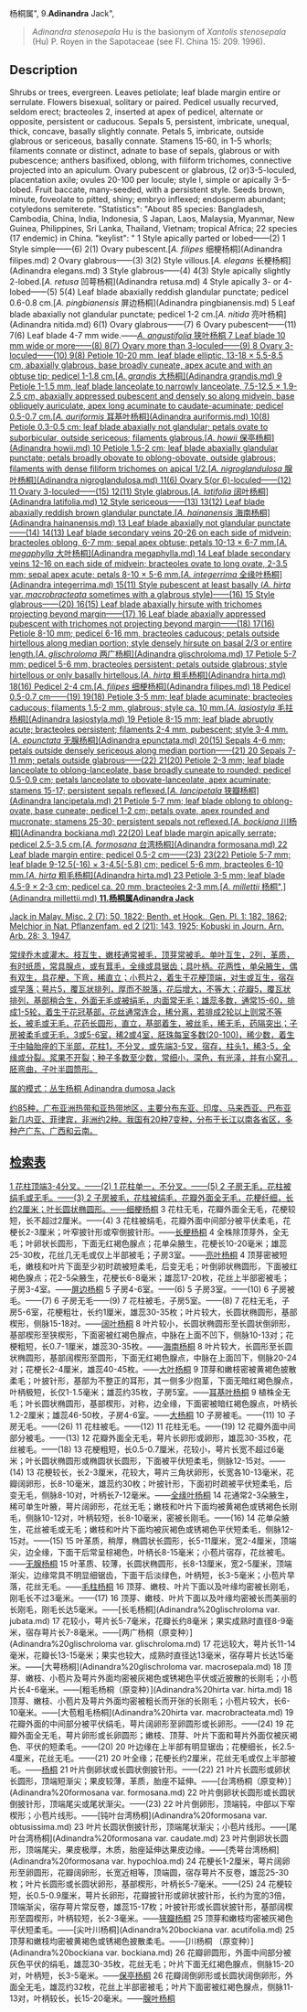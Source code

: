 杨桐属",
9.**Adinandra** Jack",

> *Adinandra stenosepala* Hu is the basionym of *Xantolis stenosepala* (Hu) P. Royen in the Sapotaceae (see Fl. China 15: 209. 1996).

## Description
Shrubs or trees, evergreen. Leaves petiolate; leaf blade margin entire or serrulate. Flowers bisexual, solitary or paired. Pedicel usually recurved, seldom erect; bracteoles 2, inserted at apex of pedicel, alternate or opposite, persistent or caducous. Sepals 5, persistent, imbricate, unequal, thick, concave, basally slightly connate. Petals 5, imbricate, outside glabrous or sericeous, basally connate. Stamens 15-60, in 1-5 whorls; filaments connate or distinct, adnate to base of sepals, glabrous or with pubescence; anthers basifixed, oblong, with filiform trichomes, connective projected into an apiculum. Ovary pubescent or glabrous, (2 or)3-5-loculed, placentation axile; ovules 20-100 per locule; style l, simple or apically 3-5-lobed. Fruit baccate, many-seeded, with a persistent style. Seeds brown, minute, foveolate to pitted, shiny; embryo inflexed; endosperm abundant; cotyledons semiterete.
  "Statistics": "About 85 species: Bangladesh, Cambodia, China, India, Indonesia, S Japan, Laos, Malaysia, Myanmar, New Guinea, Philippines, Sri Lanka, Thailand, Vietnam; tropical Africa; 22 species (17 endemic) in China.
  "keylist": "
1 Style apically parted or lobed——(2)
1 Style simple——(6)
2(1) Ovary pubescent.[*A. filipes* 细梗杨桐](Adinandra filipes.md)
2 Ovary glabrous——(3)
3(2) Style villous.[*A. elegans* 长梗杨桐](Adinandra elegans.md)
3 Style glabrous——(4)
4(3) Style apically slightly 2-lobed.[*A. retusa* 凹萼杨桐](Adinandra retusa.md)
4 Style apically 3- or 4-lobed——(5)
5(4) Leaf blade abaxially reddish glandular punctate; pedicel 0.6-0.8 cm.[*A. pingbianensis* 屏边杨桐](Adinandra pingbianensis.md)
5 Leaf blade abaxially not glandular punctate; pedicel 1-2 cm.[*A. nitida* 亮叶杨桐](Adinandra nitida.md)
6(1) Ovary glabrous——(7)
6 Ovary pubescent——(11)
7(6) Leaf blade 4-7 mm wide.——<a href='/info/Adinandra angustifolia?t=foc'>*A. angustifolia* 狭叶杨桐
7 Leaf blade 10 mm wide or more——(8)
8(7) Ovary more than 3-loculed——(9)
8 Ovary 3-loculed——(10)
9(8) Petiole 10-20 mm, leaf blade elliptic, 13-18 × 5.5-8.5 cm, abaxially glabrous, base broadly cuneate, apex acute and with an obtuse tip; pedicel 1-1.8 cm.[*A. grandis* 大杨桐](Adinandra grandis.md)
9 Petiole 1-1.5 mm, leaf blade lanceolate to narrowly lanceolate, 7.5-12.5 × 1.9-2.5 cm, abaxially appressed pubescent and densely so along midvein, base obliquely auriculate, apex long acuminate to caudate-acuminate; pedicel 0.5-0.7 cm.[*A. auriformis* 耳基叶杨桐](Adinandra auriformis.md)
10(8) Petiole 0.3-0.5 cm; leaf blade abaxially not glandular; petals ovate to suborbicular, outside sericeous; filaments glabrous.[*A. howii* 保亭杨桐](Adinandra howii.md)
10 Petiole 1.5-2 cm; leaf blade abaxially glandular punctate; petals broadly obovate to oblong-obovate, outside glabrous; filaments with dense filiform trichomes on apical 1/2.[*A. nigroglandulosa* 腺叶杨桐](Adinandra nigroglandulosa.md)
11(6) Ovary 5(or 6)-loculed——(12)
11 Ovary 3-loculed——(15)
12(11) Style glabrous.[*A. latifolia* 阔叶杨桐](Adinandra latifolia.md)
12 Style sericeous——(13)
13(12) Leaf blade abaxially reddish brown glandular punctate.[*A. hainanensis* 海南杨桐](Adinandra hainanensis.md)
13 Leaf blade abaxially not glandular punctate——(14)
14(13) Leaf blade secondary veins 20-26 on each side of midvein; bracteoles oblong, 6-7 mm; sepal apex obtuse; petals 10-13 × 6-7 mm.[*A. megaphylla* 大叶杨桐](Adinandra megaphylla.md)
14 Leaf blade secondary veins 12-16 on each side of midvein; bracteoles ovate to long ovate, 2-3.5 mm; sepal apex acute; petals 8-10 × 5-6 mm.[*A. integerrima* 全缘叶杨桐](Adinandra integerrima.md)
15(11) Style pubescent at least basally (*A. hirta* var. *macrobracteata* sometimes with a glabrous style)——(16)
15 Style glabrous——(20)
16(15) Leaf blade abaxially hirsute with trichomes projecting beyond margin——(17)
16 Leaf blade abaxially appressed pubescent with trichomes not projecting beyond margin——(18)
17(16) Petiole 8-10 mm; pedicel 6-16 mm, bracteoles caducous; petals outside hirtellous along median portion; style densely hirsute on basal 2/3 or entire length.[*A. glischroloma* 两广杨桐](Adinandra glischroloma.md)
17 Petiole 5-7 mm; pedicel 5-6 mm, bracteoles persistent; petals outside glabrous; style hirtellous or only basally hirtellous.[*A. hirta* 粗毛杨桐](Adinandra hirta.md)
18(16) Pedicel 2-4 cm.[*A. filipes* 细梗杨桐](Adinandra filipes.md)
18 Pedicel 0.5-0.7 cm——(19)
19(18) Petiole 3-5 mm; leaf blade acuminate; bracteoles caducous; filaments 1.5-2 mm, glabrous; style ca. 10 mm.[*A. lasiostyla* 毛拄杨桐](Adinandra lasiostyla.md)
19 Petiole 8-15 mm; leaf blade abruptly acute; bracteoles persistent; filaments 2-4 mm, pubescent; style 3-4 mm.[*A. epunctata* 无腺杨桐](Adinandra epunctata.md)
20(15) Sepals 4-6 mm; petals outside densely sericeous along median portion——(21)
20 Sepals 7-11 mm; petals outside glabrous——(22)
21(20) Petiole 2-3 mm; leaf blade lanceolate to oblong-lanceolate, base broadly cuneate to rounded; pedicel 0.5-0.9 cm; petals lanceolate to obovate-lanceolate, apex acuminate; stamens 15-17; persistent sepals reflexed.[*A. lancipetala* 狭瓣杨桐](Adinandra lancipetala.md)
21 Petiole 5-7 mm; leaf blade oblong to oblong-ovate, base cuneate; pedicel 1-2 cm; petals ovate, apex rounded and mucronate; stamens 25-30; persistent sepals not reflexed.[*A. bockiana* 川杨桐](Adinandra bockiana.md)
22(20) Leaf blade margin apically serrate; pedicel 2.5-3.5 cm.[*A. formosana* 台湾杨桐](Adinandra formosana.md)
22 Leaf blade margin entire; pedicel 0.5-2 cm——(23)
23(22) Petiole 5-7 mm; leaf blade 9-12.5(-16) × 3-4.5(-5.8) cm; pedicel 5-6 mm, bracteoles 6-10 mm.[*A. hirta* 粗毛杨桐](Adinandra hirta.md)
23 Petiole 3-5 mm; leaf blade 4.5-9 × 2-3 cm; pedicel ca. 20 mm, bracteoles 2-3 mm.[*A. millettii* 杨桐",](Adinandra millettii.md)
**11.杨桐属Adinandra Jack**

Jack in Malay. Misc. 2 (7): 50, 1822; Benth. et Hook., Gen. Pl. 1: 182, 1862; Melchior in Nat. Pflanzenfam. ed 2 (21): 143, 1925; Kobuski in Journ. Arn. Arb. 28: 3, 1947.

常绿乔木或灌木。枝互生，嫩枝通常被毛，顶芽常被毛。单叶互生，2列，革质，有时纸质，常具腺点，或有茸毛，全缘或具锯齿；具叶柄。花两性，单朵腋生，偶有双生，具花梗，下弯，稀直立；小苞片2，着生于花梗顶端，对生或互生，宿存或早落；萼片5，覆瓦状排列，厚而不脱落，花后增大，不等大；花瓣5，覆瓦状排列，基部稍合生，外面无毛或被绢毛，内面常无毛；雄蕊多数，通常15-60，排成1-5轮，着生于花冠基部，花丝通常连合，稀分离，若排成2轮以上则常不等长，被毛或无毛，花药长圆形，直立，基部着生，被丝毛，稀无毛，药隔突出；子房被柔毛或无毛，3或5-6室，稀2或4室，胚珠每室多数(20-100)，稀少数，着生于中轴胎座的下半部，花柱1，不分叉，或先端3-5叉，宿存，柱头1，稀3-5，全缘或分裂。浆果不开裂；种子多数至少数，常细小，深色，有光泽，并有小窝孔，胚弯曲，子叶半圆筒形。

属的模式：丛生杨桐 Adinandra dumosa Jack

约85种，广布亚洲热带和亚热带地区，主要分布东亚、印度、马来西亚、巴布亚新几内亚、菲律宾，非洲约2种。我国有20种7变种，分布于长江以南各省区，多种产广东、广西和云南。

## 检索表

1 花柱顶端3-4分叉。——(2)
1 花柱单一，不分叉。——(5)
2 子房无毛，花柱被绢毛或无毛。——(3)
2 子房被毛，花柱被绢毛，花瓣外面全无毛，花梗纤细，长约2厘米；叶长圆状椭圆形。——[细梗杨桐](Adinandra%20filipes.md)
3 花柱无毛，花瓣外面全无毛，花梗较短，长不超过2厘米。——(4)
3 花柱被绢毛，花瓣外面中间部分被平伏柔毛，花梗长2-3厘米；叶窄披针形或窄倒披针形。——[长梗杨桐](Adinandra%20elegans.md)
4 全株除顶芽外，全无毛；叶卵状长圆形，下面无红褐色腺点；花单朵腋生，花梗长10-20毫米；雄蕊25-30枚，花丝几无毛或仅上半部被毛；子房3室。——[亮叶杨桐](Adinandra%20nitida.md)
4 顶芽密被短毛，嫩枝和叶片下面至少初时疏被短柔毛，后变无毛；叶倒卵状椭圆形，下面被红褐色腺点；花2-5朵腋生，花梗长6-8毫米；雄蕊17-20枚，花丝上半部密被毛；子房3-4室。——[屏边杨桐](Adinandra%20pingbianensis.md)
5 子房4-6室。——(6)
5 子房3室。——(10)
6 子房被毛。——(7)
6 子房无毛——(9)
7 花柱被毛，子房5室。——(8)
7 花柱无毛，子房5-6室，花梗粗壮，长约1厘米，雄蕊30-35枚；叶片较大，长圆状椭圆形，基部楔形，侧脉15-18对。——[阔叶杨桐](Adinandra%20latifolia.md)
8 叶片较小，长圆状椭圆形至长圆状倒卵形，基部楔形至狭楔形，下面密被红褐色腺点，中脉在上面不凹下，侧脉10-13对；花梗粗短，长0.7-1厘米，雄蕊30-35枚。——[海南杨桐](Adinandra%20hainanensis.md)
8 叶片较大，长圆形至长圆状椭圆形，基部阔楔形至圆形，下面无红褐色腺点，中脉在上面凹下，侧脉20-24对；花梗长2-4厘米，雄蕊40-45枚。——[大叶杨桐](Adinandra%20megaphylla.md)
9 顶芽和嫩枝密被黄褐色披散柔毛；叶披针形，基部为不整正的耳形，其一侧多少抱茎，下面无暗红褐色腺点，叶柄极短，长仅1-1.5毫米；雄蕊约35枚，子房5室。——[耳基叶杨桐](Adinandra%20auriformis.md)
9 植株全无毛；叶长圆状椭圆形，基部楔形，对称，边全缘，下面密被暗红褐色腺点，叶柄长1.2-2厘米；雄蕊46-50枚，子房4-6室。——[大杨桐](Adinandra%20grandis.md)
10 子房被毛。——(11)
10 子房无毛。——(26)
11 花柱被毛。——(12)
11 花柱无毛。——(19)
12 花瓣外面中间部分被毛。——(13)
12 花瓣外面全无毛，萼片长卵形或卵形，雄蕊30-35枚，花丝被毛。——(18)
13 花梗粗短，长0.5-0.7厘米，花较小，萼片长宽不超过6毫米；叶长圆状椭圆形或椭圆状长圆形，下面被平伏短柔毛，侧脉12-15对。——(14)
13 花梗较长，长2-3厘米，花较大，萼片三角状卵形，长宽各10-13毫米，花瓣阔卵形，长8-10毫米，雄蕊约30枚；叶披针形，下面初时疏被平伏短柔毛，后变无毛，侧脉8-10对，叶柄长7-12毫米。——[全缘叶杨桐](Adinandra%20integerrima.md)
14 花通常2-3朵腋生，稀可单生叶腋，萼片阔卵形，花丝无毛；嫩枝和叶片下面均被黄褐色或锈褐色长刚毛，侧脉10-12对，叶柄较短，长8-10毫米，密被长刚毛。——(16)
14 花单朵腋生，花丝被毛或无毛；嫩枝和叶片下面均被灰褐色或锈褐色平伏短柔毛，侧脉12-15对。——(15)
15 叶革质，稍厚，椭圆状长圆形，长5-11厘米，宽2-4厘米，顶端尖，边全缘，下面干后常呈棕褐色，叶柄长8-15毫米；小苞片宿存，花丝被毛。——[无腺杨桐](Adinandra%20epunctata.md)
15 叶革质、较薄，长圆状椭圆形，长8-13厘米，宽2-5厘米，顶端渐尖，边缘常具不明显细锯齿，下面干后淡绿色，叶柄短，长3-5毫米；小苞片早落，花丝无毛。——[毛柱杨桐](Adinandra%20lasiostyla.md)
16 顶芽、嫩枝、叶片下面以及叶缘均密被长刚毛，刚毛长不过3毫米。——(17)
16 顶芽、嫩枝、叶片下面以及叶缘均密被长而美丽的长刚毛，刚毛长达5毫米。——[长毛杨桐](Adinandra%20glischroloma var. jubata.md)
17 花较小，萼片长5-7毫米，花瓣长约8毫米；果实成熟时直径8-9毫米，宿存萼片长7-8毫米。——[两广杨桐（原变种）](Adinandra%20glischroloma var. glischroloma.md)
17 花远较大，萼片长11-14毫米，花瓣长13-15毫米；果实也较大，成熟时直径达13毫米，宿存萼片长达15毫米。——[大萼杨桐](Adinandra%20glischroloma var. macrosepala.md)
18 顶芽、嫩枝、小苞片及萼片外面均密被灰褐色或锈褐色平伏或近披散的长刚毛；小苞片长4-6毫米。——[粗毛杨桐（原变种）](Adinandra%20hirta var. hirta.md)
18 顶芽、嫩枝、小苞片及萼片外面均密被粗长而开张的长刚毛；小苞片较大，长6-10毫米。——[大苞粗毛杨桐](Adinandra%20hirta var. macrobracteata.md)
19 花瓣外面的中间部分被平伏绢毛，萼片阔卵形至卵圆形或长卵形。——(24)
19 花瓣外面全无毛，萼片卵形或长卵圆形；嫩枝、顶芽、叶片下面和萼片外面仅被灰褐色、平伏的短柔毛。——(20)
20 叶边缘在上半部有明显锯齿；花梗细长，长2.5-4厘米，花丝无毛。——(21)
20 叶全缘；花梗长约2厘米，花丝无毛或仅上半部被毛。——[杨桐](Adinandra%20millettii.md)
21 叶片倒卵状或长圆状倒披针形。——(22)
21 叶片长圆形或卵状长圆形，顶端短渐尖；果皮较薄，革质，胎座不延伸。——[台湾杨桐（原变种）](Adinandra%20formosana var. formosana.md)
22 叶片倒卵状长圆形或长圆状倒披针形，顶端尾尖或尾状渐尖。——(23)
22 叶片倒卵形，顶端钝，中部以下窄楔形；小苞片线形。——[钝叶台湾杨桐](Adinandra%20formosana var. obtusissima.md)
23 叶片长圆状倒披针形，顶端尾状渐尖；小苞片线形。——[尾叶台湾杨桐](Adinandra%20formosana var. caudate.md)
23 叶片倒卵状长圆形，顶端尾尖，果皮极厚，木质，胎座延伸达果皮边缘。——[秃萼台湾杨桐](Adinandra%20formosana var. hypochloa.md)
24 花梗长1-2厘米，萼片阔卵形至卵圆形，花瓣阔卵形，长宽近相等，顶端圆，宿存萼片不反卷，雄蕊25-30枚；叶片长圆形或长圆状卵形，基部楔形，叶柄长5-7毫米。——(25)
24 花梗较短，长0.5-0.9厘米，萼片长卵形，花瓣披针形或卵状披针形，长约为宽的3倍，顶端渐尖，宿存萼片常反卷，雄蕊15-17枚；叶披针形或长圆状披针形，基部阔楔形至圆楔形，叶柄较短，长2-3毫米。——[狭瓣杨桐](Adinandra%20lancipetala.md)
25 顶芽和嫩枝均密被灰褐色平伏短柔毛。——[尖叶川杨桐](Adinandra%20bockiana var. acutifolia.md)
25 顶芽和嫩枝均密被黄褐色或锈褐色披散柔毛。——[川杨桐 （原变种）](Adinandra%20bockiana var. bockiana.md)
26 花瓣卵圆形，外面中间部分被灰色平伏的绢毛，雄蕊30-35枚，花丝无毛；叶片下面无红褐色腺点，侧脉15-20对，叶柄短，长3-5毫米。——[保亭杨桐](Adinandra%20howii.md)
26 花瓣阔倒卵形或长圆状阔倒卵形，外面全无毛，雄蕊约32枚，花丝上半部密被毛；叶片下面密被红褐色腺点，侧脉11-13对，叶柄较长，长15-20毫米。——[腺叶杨桐](Adinandra%20nigroglandulosa.md)
